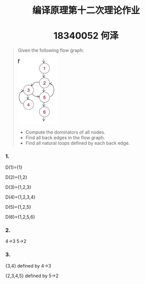 <h1 align=center>编译原理第十二次理论作业</h1>

<h1 align=center>18340052  何泽</h1>

> Given the following flow graph:
>
> <img src="截屏2021-07-04 21.11.31.png" alt="截屏2021-07-04 21.11.31" style="zoom:25%;" />
>
> - Compute the dominators of all nodes.
> - Find all back edges in the flow graph.
> - Find all natural loops defined by each back edge.

### 1. 

D(1)={1}

D(2)={1,2}

D(3)={1,2,3}

D(4)={1,2,3,4}

D(5)={1,2,5}

D(6)={1,2,5,6}

### 2. 

4->3  5->2  

### 3.

{3,4} defined by 4->3  

{2,3,4,5} defined by 5->2